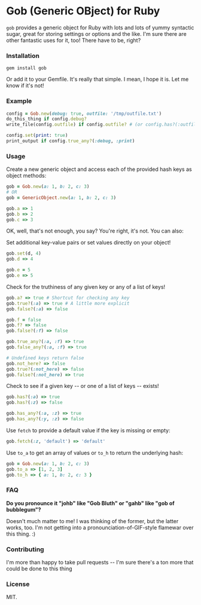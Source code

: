 # Gob (Generic OBject) for Ruby
`gob` provides a generic object for Ruby with lots and lots of yummy syntactic sugar, great for storing settings or options and the like. I'm sure there are other fantastic uses for it, too! There have to be, right?

### Installation
`gem install gob`

Or add it to your Gemfile. It's really that simple. I mean, I hope it is. Let me know if it's not!

### Example
```ruby
config = Gob.new(debug: true, outfile: '/tmp/outfile.txt')
do_this_thing if config.debug?
write_file(config.outfile) if config.outfile? # (or config.has?(:outfile))

config.set(print: true)
print_output if config.true_any?(:debug, :print)
```

### Usage
Create a new generic object and access each of the provided hash keys as object methods:
```ruby
gob = Gob.new(a: 1, b: 2, c: 3)
# OR
gob = GenericObject.new(a: 1, b: 2, c: 3)

gob.a => 1
gob.b => 2
gob.c => 3
```

OK, well, that's not enough, you say? You're right, it's not. You can also:

Set additional key-value pairs or set values directly on your object!
```ruby
gob.set(d, 4)
gob.d => 4

gob.e = 5
gob.e => 5
```

Check for the truthiness of any given key or any of a list of keys!
```ruby
gob.a? => true # Shortcut for checking any key
gob.true?(:a) => true # A little more explicit
gob.false?(:a) => false

gob.f = false
gob.f? => false
gob.false?(:f) => false

gob.true_any?(:a, :f) => true
gob.false_any?(:a, :f) => true

# Undefined keys return false
gob.not_here? => false
gob.true?(:not_here) => false
gob.false?(:not_here) => true
```

Check to see if a given key -- or one of a list of keys -- exists!
```ruby
gob.has?(:a) => true
gob.has?(:z) => false

gob.has_any?(:a, :z) => true
gob.has_any?(:y, :z) => false
```

Use `fetch` to provide a default value if the key is missing or empty:
```ruby
gob.fetch(:z, 'default') => 'default'
```

Use `to_a` to get an array of values or `to_h` to return the underlying hash:
```ruby
gob = Gob.new(a: 1, b: 2, c: 3)
gob.to_a => [1, 2, 3]
gob.to_h => { a: 1, b: 2, c: 3 }
```

### FAQ
**Do you pronounce it "johb" like "Gob Bluth" or "gahb" like "gob of bubblegum"?**

Doesn't much matter to me! I was thinking of the former, but the latter works, too. I'm not getting into a pronounciation-of-GIF-style flamewar over this thing. :)

### Contributing
I'm more than happy to take pull requests -- I'm sure there's a ton more that could be done to this thing

### License
MIT.
